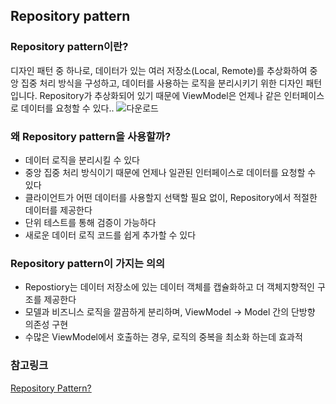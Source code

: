 ## Repository pattern

### Repository pattern이란?
디자인 패턴 중 하나로, 데이터가 있는 여러 저장소(Local, Remote)를 추상화하여 중앙 집중 처리 방식을 구성하고, 데이터를 사용하는 로직을 분리시키기 위한 디자인 패턴 입니다. Repository가 추상화되어 있기 때문에 ViewModel은 언제나 같은 인터페이스로 데이터를 요청할 수 있다..
![다운로드](https://user-images.githubusercontent.com/54322066/92898923-57c4bf80-f459-11ea-9312-c508ee2ac84c.jpg)

### 왜 Repository pattern을 사용할까?
* 데이터 로직을 분리시킬 수 있다
* 중앙 집중 처리 방식이기 때문에 언제나 일관된 인터페이스로 데이터를 요청할 수 있다
* 클라이언트가 어떤 데이터를 사용할지 선택할 필요 없이, Repository에서 적절한 데이터를 제공한다
* 단위 테스트를 통해 검증이 가능하다
* 새로운 데이터 로직 코드를 쉽게 추가할 수 있다

### Repository pattern이 가지는 의의
* Repostiory는 데이터 저장소에 있는 데이터 객체를 캡슐화하고 더 객체지향적인 구조를 제공한다
* 모델과 비즈니스 로직을 깔끔하게 분리하며, ViewModel -> Model 간의 단방향 의존성 구현
* 수많은 ViewModel에서 호출하는 경우, 로직의 중복을 최소화 하는데 효과적

### 참고링크

[Repository Pattern?](https://0391kjy.tistory.com/39)
